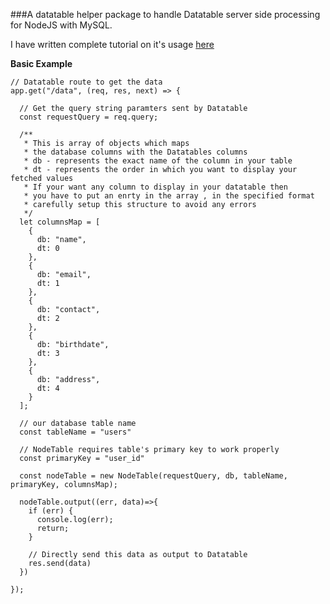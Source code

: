 ###A datatable helper package to handle Datatable server side processing for NodeJS with MySQL.

I have written complete tutorial on it's usage [here](https://newcodingera.com/datatables-server-side-processing-using-nodejs-mysql/)

**Basic Example**

```
// Datatable route to get the data
app.get("/data", (req, res, next) => {

  // Get the query string paramters sent by Datatable
  const requestQuery = req.query;

  /**
   * This is array of objects which maps 
   * the database columns with the Datatables columns
   * db - represents the exact name of the column in your table
   * dt - represents the order in which you want to display your fetched values
   * If your want any column to display in your datatable then
   * you have to put an enrty in the array , in the specified format
   * carefully setup this structure to avoid any errors
   */
  let columnsMap = [
    {
      db: "name",
      dt: 0
    },
    {
      db: "email",
      dt: 1
    },
    {
      db: "contact",
      dt: 2
    },
    {
      db: "birthdate",
      dt: 3
    },
    {
      db: "address",
      dt: 4
    }
  ];

  // our database table name
  const tableName = "users"

  // NodeTable requires table's primary key to work properly
  const primaryKey = "user_id"
  
  const nodeTable = new NodeTable(requestQuery, db, tableName, primaryKey, columnsMap);
 
  nodeTable.output((err, data)=>{
    if (err) {
      console.log(err);
      return;
    }

    // Directly send this data as output to Datatable
    res.send(data)
  })
  
});
```